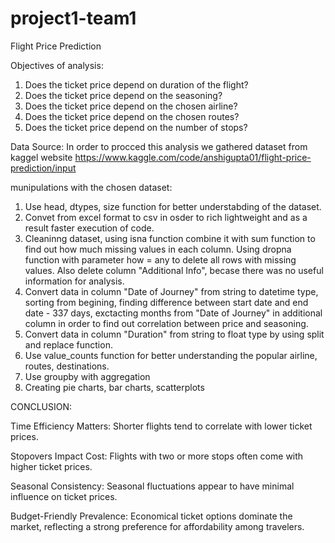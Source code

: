 # project1-team1
 Flight Price Prediction
 
 Objectives of analysis:
 
 1. Does the ticket price depend on duration of the flight?
 2. Does the ticket price depend on the seasoning?
 3. Does the ticket price depend on the chosen airline?
 4. Does the ticket price depend on the chosen routes?
 5. Does the ticket price depend on the number of stops?
 
 Data Source:
In order to procced this analysis we gathered dataset from kaggel website https://www.kaggle.com/code/anshigupta01/flight-price-prediction/input

 munipulations with the chosen dataset:
 
1. Use head, dtypes, size function for better understabding of the dataset.
2. Convet from excel format to csv in osder to rich lightweight and as a result faster execution of code.
3. Cleaninng dataset, using isna function combine it with sum function to find out how much missing values in each column. Using dropna function with parameter how = any to delete all rows with missing values. Also delete column "Additional Info", becase there was no useful information for analysis.
4. Convert data in column "Date of Journey" from string to datetime type, sorting from begining, finding difference between start date and end date  - 337 days, exctacting months from "Date of Journey" in additional column in order to find out correlation between price and seasoning.
5. Convert data in column "Duration" from string to float type by using split and replace function.
6. Use value_counts function for better understanding the popular airline, routes, destinations.
7. Use groupby with aggregation
8. Creating pie charts, bar charts, scatterplots



CONCLUSION:

Time Efficiency Matters: Shorter flights tend to correlate with lower ticket prices.

Stopovers Impact Cost: Flights with two or more stops often come with higher ticket prices. 

Seasonal Consistency: Seasonal fluctuations appear to have minimal influence on ticket prices.

Budget-Friendly Prevalence: Economical ticket options dominate the market, reflecting a strong preference for affordability among travelers.


